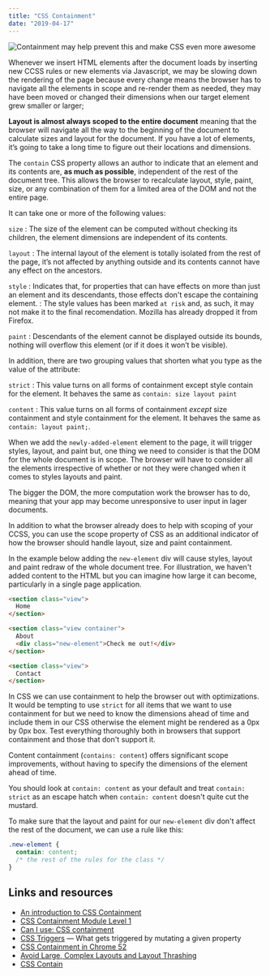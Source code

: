 ```yaml
---
title: "CSS Containment"
date: "2019-04-17"
---
```


![Containment may help prevent this and make CSS even more awesome](https://res.cloudinary.com/dfh6ihzvj/image/upload/c_scale,w_500/f_auto,q_auto/css-is-awesome)

Whenever we insert HTML elements after the document loads by inserting new CCSS rules or new elements via Javascript, we may be slowing down the rendering of the page because every change means the browser has to navigate all the elements in scope and re-render them as needed, they may have been moved or changed their dimensions when our target element grew smaller or larger;

**Layout is almost always scoped to the entire document** meaning that the browser will navigate all the way to the beginning of the document to calculate sizes and layout for the document. If you have a lot of elements, it’s going to take a long time to figure out their locations and dimensions.

The `contain` CSS property allows an author to indicate that an element and its contents are, **as much as possible**, independent of the rest of the document tree. This allows the browser to recalculate layout, style, paint, size, or any combination of them for a limited area of the DOM and not the entire page.

It can take one or more of the following values:

`size`
: The size of the element can be computed without checking its children, the element dimensions are independent of its contents.

`layout`
: The internal layout of the element is totally isolated from the rest of the page, it’s not affected by anything outside and its contents cannot have any effect on the ancestors.

`style`
: Indicates that, for properties that can have effects on more than just an element and its descendants, those effects don't escape the containing element.
: The style values has been marked `at risk` and, as such, it may not make it to the final recomendation. Mozilla has already dropped it from Firefox.

`paint`
: Descendants of the element cannot be displayed outside its bounds, nothing will overflow this element (or if it does it won’t be visible).

In addition, there are two grouping values that shorten what you type as the value of the attribute:

`strict`
: This value turns on all forms of containment except style contain for the element. It behaves the same as `contain: size layout paint`

`content`
: This value turns on all forms of containment *except* size containment and style containment for the element. It behaves the same as `contain: layout paint;`.

When we add the `newly-added-element` element to the page, it will trigger styles, layout, and paint but, one thing we need to consider is that the DOM for the whole document is in scope. The browser will have to consider all the elements irrespective of whether or not they were changed when it comes to styles layouts and paint.

The bigger the DOM, the more computation work the browser has to do, meaning that your app may become unresponsive to user input in lager documents.

In addition to what the browser already does to help with scoping of your CCSS, you can use the scope property of CSS as an additional indicator of how the browser should handle layout, size and paint containment.

In the example below adding the `new-element` div will cause styles, layout and paint redraw of the whole document tree. For illustration, we haven't added content to the HTML but you can imagine how large it can become, particularly in a single page application.

```html
<section class="view">
  Home
</section>

<section class="view container">
  About
  <div class="new-element">Check me out!</div>
</section>

<section class="view">
  Contact
</section>
```

In CSS we can use containment to help the browser out with optimizations. It would be tempting to use `strict` for all items that we want to use containment for but we need to know the dimensions ahead of time and include them in our CSS otherwise the element might be rendered as a 0px by 0px box. Test everything thoroughly both in browsers that support containment and those that don't support it.

Content containment (`contains: content`) offers significant scope improvements, without having to specify the dimensions of the element ahead of time.

You should look at `contain: content` as your default and treat `contain: strict` as an escape hatch when `contain: content` doesn't quite cut the mustard.

To make sure that the layout and paint for our `new-element` div don't affect the rest of the document, we can use a rule like this:

```css
.new-element {
  contain: content;
  /* the rest of the rules for the class */
}
```

## Links and resources

* [An introduction to CSS Containment](https://blogs.igalia.com/mrego/2019/01/11/an-introduction-to-css-containment/)
* [CSS Containment Module Level 1](https://www.w3.org/TR/css-contain-1/)
* [Can I use: CSS containment](https://caniuse.com/#feat=css-containment)
* [CSS Triggers](https://csstriggers.com/) &mdash; What gets triggered by mutating a given property
* [CSS Containment in Chrome 52](https://developers.google.com/web/updates/2016/06/css-containment)
* [Avoid Large, Complex Layouts and Layout Thrashing](https://developers.google.com/web/fundamentals/performance/rendering/avoid-large-complex-layouts-and-layout-thrashing)
* [CSS Contain](https://developer.mozilla.org/en-US/docs/Web/CSS/contain)
